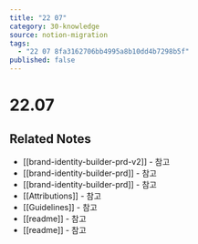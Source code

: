 ```yaml
---
title: "22 07"
category: 30-knowledge
source: notion-migration
tags:
  - "22 07 8fa3162706bb4995a8b10dd4b7298b5f"
published: false
---
```


# 22.07

## Related Notes
- [[brand-identity-builder-prd-v2]] - 참고
- [[brand-identity-builder-prd]] - 참고
- [[brand-identity-builder-prd]] - 참고
- [[Attributions]] - 참고
- [[Guidelines]] - 참고
- [[readme]] - 참고
- [[readme]] - 참고
